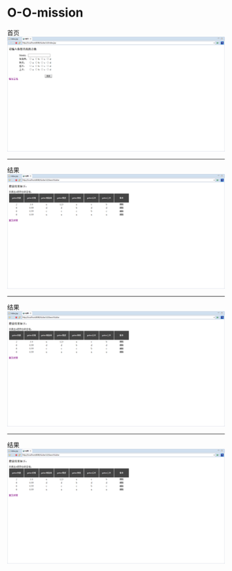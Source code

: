 # O-O-mission

首页
![file](https://github.com/gagchan/O-O-mission/blob/master/guitar3.0/index.png)
***
结果
![file](https://github.com/gagchan/O-O-mission/blob/master/guitar3.0/result.png)
***
结果
![file](https://github.com/gagchan/O-O-mission/blob/master/guitar3.0/result.png)
***
结果
![file](https://github.com/gagchan/O-O-mission/blob/master/guitar3.0/result.png)
